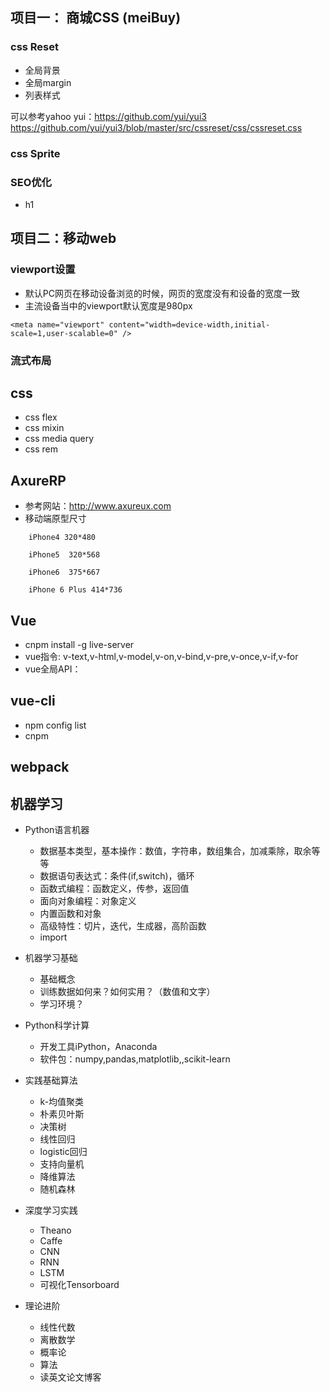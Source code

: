 ## 项目一： 商城CSS (meiBuy)

### css Reset

- 全局背景
- 全局margin
- 列表样式

可以参考yahoo yui：https://github.com/yui/yui3
https://github.com/yui/yui3/blob/master/src/cssreset/css/cssreset.css

### css Sprite


### SEO优化

- h1


## 项目二：移动web

### viewport设置

- 默认PC网页在移动设备浏览的时候，网页的宽度没有和设备的宽度一致
- 主流设备当中的viewport默认宽度是980px

```
<meta name="viewport" content="width=device-width,initial-scale=1,user-scalable=0" />
```

### 流式布局


## css
 
- css flex
- css mixin
- css media query
- css rem


## AxureRP

- 参考网站：http://www.axureux.com
- 移动端原型尺寸

```
    iPhone4 320*480
    
    iPhone5  320*568
    
    iPhone6  375*667
    
    iPhone 6 Plus 414*736
```

## Vue

- cnpm install -g live-server
- vue指令: v-text,v-html,v-model,v-on,v-bind,v-pre,v-once,v-if,v-for
- vue全局API：


## vue-cli

- npm config list
- cnpm


## webpack



## 机器学习

 - Python语言机器
 	* 数据基本类型，基本操作：数值，字符串，数组集合，加减乘除，取余等等
 	* 数据语句表达式：条件(if,switch)，循环
 	* 函数式编程：函数定义，传参，返回值
 	* 面向对象编程：对象定义
 	* 内置函数和对象
 	* 高级特性：切片，迭代，生成器，高阶函数
 	* import
 	
 - 机器学习基础
    * 基础概念
    * 训练数据如何来？如何实用？（数值和文字）
    * 学习环境？
    
 - Python科学计算
    * 开发工具iPython，Anaconda
    * 软件包：numpy,pandas,matplotlib,,scikit-learn
 
 - 实践基础算法
    * k-均值聚类
    * 朴素贝叶斯
    * 决策树
    * 线性回归
    * logistic回归
    * 支持向量机
    * 降维算法
    * 随机森林
    
 - 深度学习实践
    * Theano
    * Caffe
    * CNN
    * RNN
    * LSTM
    * 可视化Tensorboard
    
 - 理论进阶
    * 线性代数
    * 离散数学
    * 概率论
    * 算法
    * 读英文论文博客